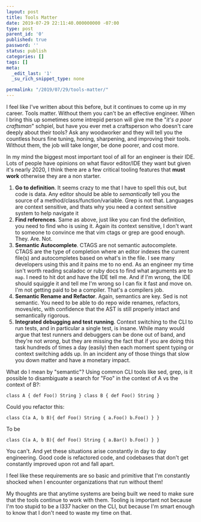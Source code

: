 ```yaml
---
layout: post
title: Tools Matter
date: 2019-07-29 22:11:40.000000000 -07:00
type: post
parent_id: '0'
published: true
password: ''
status: publish
categories: []
tags: []
meta:
  _edit_last: '1'
  _su_rich_snippet_type: none

permalink: "/2019/07/29/tools-matter/"
---
```

<!-- wp:paragraph -->

I feel like I've written about this before, but it continues to come up in my career. Tools matter. Without them you can't be an effective engineer. When I bring this up sometimes some intrepid person will give me the "_it's a poor craftsman_" schpiel, but have you ever met a craftsperson who doesn't care deeply about their tools? Ask any woodworker and they will tell you the countless hours fine tuning, honing, sharpening, and improving their tools. Without them, the job will take longer, be done poorer, and cost more.

<!-- /wp:paragraph -->

<!-- wp:paragraph -->

In my mind the biggest most important tool of all for an engineer is their IDE. Lots of people have opinions on what flavor editor/IDE they want but given it's nearly 2020, I think there are a few critical tooling features that **must work** otherwise they are a non starter.

<!-- /wp:paragraph -->

<!-- wp:list {"ordered":true} -->

1. **Go to definition**. It seems crazy to me that I have to spell this out, but code is data. Any editor should be able to _semantically_ tell you the source of a method/class/function/variable. Grep is not that. Languages are context sensitive, and thats why you need a context sensitive system to help navigate it
2. **Find references**. Same as above, just like you can find the definition, you need to find who is using it. Again its context sensitive, I don't want to someone to convince me that vim ctags or grep are good enough. They. Are. Not.
3. **Semantic Autocomplete**. CTAGS are not semantic autocomplete. CTAGS are the type of completion where an editor indexes the current file(s) and autocompletes based on what's in the file. I see many developers using this and it pains me to no end. As an engineer my time isn't worth reading scaladoc or ruby docs to find what arguments are to `map`. I need to hit dot and have the IDE tell me. And if I'm wrong, the IDE should squiggle it and tell me I'm wrong so I can fix it fast and move on. I'm not getting paid to be a compiler. That's a compilers job.
4. **Semantic Rename and Refactor**. Again, semantics are key. Sed is not semantic. You need to be able to do repo wide renames, refactors, moves/etc, with confidence that the AST is still properly intact and semantically rigorous. 
5. **Integrated debugging and test running**. Context switching to the CLI to run tests, and in particular a single test, is insane. While many would argue that test runners and debuggers can be done out of band, and they're not _wrong_, but they are missing the fact that if you are doing this task hundreds of times a day (easily) then each moment spent typing or context switching adds up. In an incident any of those things that slow you down matter and have a monetary impact.

<!-- /wp:list -->

<!-- wp:paragraph -->

What do I mean by "semantic"? Using common CLI tools like sed, grep, is it possible to disambiguate a search for "Foo" in the context of A vs the context of B?:

<!-- /wp:paragraph -->

<!-- wp:syntaxhighlighter/code -->

```
class A { def Foo() String } class B { def Foo() String }
```

<!-- /wp:syntaxhighlighter/code -->

<!-- wp:paragraph -->

Could you refactor this:

<!-- /wp:paragraph -->

<!-- wp:syntaxhighlighter/code -->

```
class C(a A, b B){ def Foo() String { a.Foo() b.Foo() } }
```

<!-- /wp:syntaxhighlighter/code -->

<!-- wp:paragraph -->

To be

<!-- /wp:paragraph -->

<!-- wp:syntaxhighlighter/code -->

```
class C(a A, b B){ def Foo() String { a.Bar() b.Foo() } }
```

<!-- /wp:syntaxhighlighter/code -->

<!-- wp:paragraph -->

You can't. And yet these situations arise constantly in day to day engineering. Good code is refactored code, and codebases that don't get constantly improved upon rot and fall apart.

<!-- /wp:paragraph -->

<!-- wp:paragraph -->

I feel like these requirements are so basic and primitive that I'm constantly shocked when I encounter organizations that run without them!

<!-- /wp:paragraph -->

<!-- wp:paragraph -->

My thoughts are that anytime systems are being built we need to make sure that the tools continue to work with them. Tooling is important not because I'm too stupid to be a l337 hacker on the CLI, but because I'm smart enough to know that I don't need to waste my time on that.

<!-- /wp:paragraph -->

